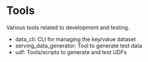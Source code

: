 # Tools

Various tools related to development and testing.

-   data_cli: CLI for managing the key/value dataset
-   serving_data_generator: Tool to generate test data
-   udf: Tools/scripts to generate and test UDFs
